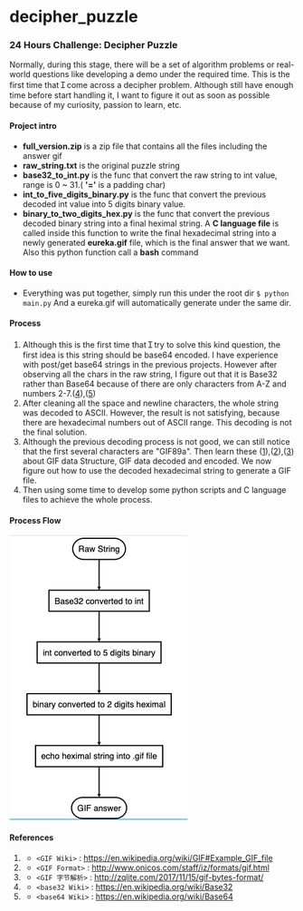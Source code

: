 # decipher_puzzle
### 24 Hours Challenge: Decipher Puzzle
Normally, during this stage, there will be a set of algorithm problems or real-world questions like developing a demo under the required time. This is the first time thatＩcome across a decipher problem. Although still have enough time before start handling it, I want to figure it out as soon as possible because of my curiosity, passion to learn, etc.

#### Project intro
- **full_version.zip**  is a zip file that contains all the files including the answer gif
- **raw_string.txt**    is the original puzzle string
- **base32_to_int.py**    is the func that convert the raw string to int value, range is 0 ~ 31.( **'='** is a padding char)
- **int_to_five_digits_binary.py**   is the func that convert the previous decoded int value into 5 digits binary value.
- **binary_to_two_digits_hex.py**   is the func that convert the previous decoded binary string into a final heximal string.
A **C language file**   is called inside this function to write the final hexadecimal string into a newly generated **eureka.gif** file, which is the final answer that we want. Also this python function call a **bash** command

#### How to use
- Everything was put together, simply run this under the root dir
        `$ python main.py`
    And a eureka.gif will automatically generate under the same dir.

#### Process
1. Although this is the first time thatＩtry to solve this kind question, the first idea is this string should be base64 encoded. I have experience with post/get base64 strings in the previous projects. However after observing all the chars in the raw string, I figure out that it is Base32 rather than Base64 because of there are only characters from A-Z and numbers 2-7.([4](https://en.wikipedia.org/wiki/Base32)),([5](https://en.wikipedia.org/wiki/Base64))
1. After cleaning all the space and newline characters, the whole string was decoded to ASCII. However, the result is not satisfying, because there are hexadecimal numbers out of ASCII range. This decoding is not the final solution.
1. Although the previous decoding process is not good, we can still notice that the first several characters are "GIF89a". Then learn these ([1](https://en.wikipedia.org/wiki/GIF#Example_GIF_file)),([2](http://www.onicos.com/staff/iz/formats/gif.html)),([3](http://zqlite.com/2017/11/15/gif-bytes-format/)) about GIF data Structure, GIF data decoded and encoded. We now figure out how to use the decoded hexadecimal string to generate a GIF file.
1. Then using some time to develop some python scripts and C language files to achieve the whole process.

#### Process Flow
![alt text](https://raw.githubusercontent.com/WrynnWang/decipher_puzzle/master/flowchart.png)

#### References
1. - `<GIF Wiki>` : <https://en.wikipedia.org/wiki/GIF#Example_GIF_file>
1. - `<GIF Format>` : <http://www.onicos.com/staff/iz/formats/gif.html>
1. - `<GIF 字节解析>` : <http://zqlite.com/2017/11/15/gif-bytes-format/>
1. - `<base32 Wiki>` : <https://en.wikipedia.org/wiki/Base32>
1. - `<base64 Wiki>` : <https://en.wikipedia.org/wiki/Base64>


